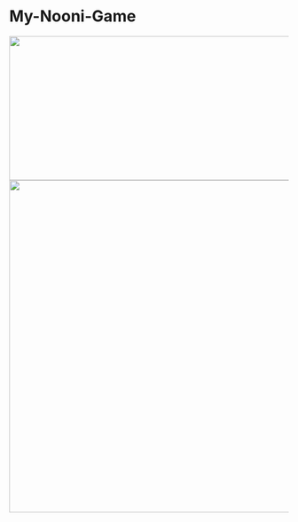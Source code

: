 # My-Nooni-Game
<img src="https://user-images.githubusercontent.com/118209251/231450808-73613023-c110-40f2-a143-007eac707e45.png" height="260" width="760" >
<img src="https://user-images.githubusercontent.com/118209251/231451990-f5c76e49-2eba-409f-b8e6-c1650b1a4d6b.png" height="600" width="832" >





